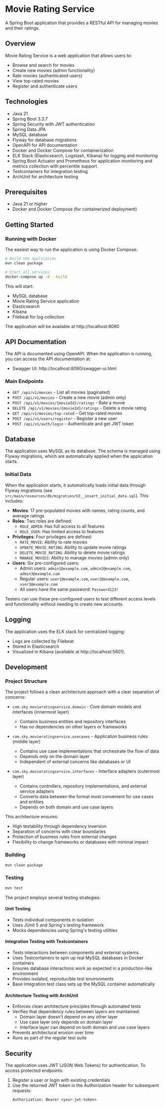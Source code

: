 # Movie Rating Service

A Spring Boot application that provides a RESTful API for managing movies and their ratings.

## Overview

Movie Rating Service is a web application that allows users to:
- Browse and search for movies
- Create new movies (admin functionality)
- Rate movies (authenticated users)
- View top-rated movies
- Register and authenticate users

## Technologies

- Java 21
- Spring Boot 3.3.7
- Spring Security with JWT authentication
- Spring Data JPA
- MySQL database
- Flyway for database migrations
- OpenAPI for API documentation
- Docker and Docker Compose for containerization
- ELK Stack (Elasticsearch, Logstash, Kibana) for logging and monitoring
- Spring Boot Actuator and Prometheus for application monitoring and metrics collection with percentile support
- Testcontainers for integration testing
- ArchUnit for architecture testing

## Prerequisites

- Java 21 or higher
- Docker and Docker Compose (for containerized deployment)

## Getting Started

### Running with Docker

The easiest way to run the application is using Docker Compose:

```bash
# Build the application
mvn clean package

# Start all services
docker-compose up -d --build
```

This will start:
- MySQL database
- Movie Rating Service application
- Elasticsearch
- Kibana
- Filebeat for log collection

The application will be available at http://localhost:8080

## API Documentation

The API is documented using OpenAPI. When the application is running, you can access the API documentation at:

- Swagger UI: http://localhost:8080/swagger-ui.html

### Main Endpoints

- `GET /api/v1/movies` - List all movies (paginated)
- `POST /api/v1/movies` - Create a new movie (admin only)
- `POST /api/v1/movies/{movieId}/ratings` - Rate a movie
- `DELETE /api/v1/movies/{movieId}/ratings` - Delete a movie rating
- `GET /api/v1/movies/top-rated` - Get top-rated movies
- `POST /api/v1/users/register` - Register a new user
- `POST /api/v1/auth/login` - Authenticate and get JWT token

## Database

The application uses MySQL as its database. The schema is managed using Flyway migrations, which are automatically applied when the application starts.

### Initial Data

When the application starts, it automatically loads initial data through Flyway migrations (see `src/main/resources/db/migration/V2__insert_initial_data.sql`). This includes:

- **Movies**: 17 pre-populated movies with names, rating counts, and average ratings
- **Roles**: Two roles are defined:
  - `ROLE_ADMIN`: Has full access to all features
  - `ROLE_USER`: Has limited access to features
- **Privileges**: Four privileges are defined:
  - `RATE_MOVIE`: Ability to rate movies
  - `UPDATE_MOVIE_RATING`: Ability to update movie ratings
  - `DELETE_MOVIE_RATING`: Ability to delete movie ratings
  - `MANAGE_MOVIES`: Ability to manage movies (admin only)
- **Users**: Six pre-configured users:
  - Admin users: `admin1@example.com`, `admin2@example.com`, `admin3@example.com`
  - Regular users: `user1@example.com`, `user2@example.com`, `user3@example.com`
  - All users have the same password: `Password123!`

Testers can use these pre-configured users to test different access levels and functionality without needing to create new accounts.

## Logging

The application uses the ELK stack for centralized logging:
- Logs are collected by Filebeat
- Stored in Elasticsearch
- Visualized in Kibana (available at http://localhost:5601).

## Development

### Project Structure

The project follows a clean architecture approach with a clear separation of concerns:

- `com.sky.movieratingservice.domain` - Core domain models and interfaces (innermost layer)
  - Contains business entities and repository interfaces
  - Has no dependencies on other layers or frameworks

- `com.sky.movieratingservice.usecases` - Application business rules (middle layer)
  - Contains use case implementations that orchestrate the flow of data
  - Depends only on the domain layer
  - Independent of external concerns like databases or UI

- `com.sky.movieratingservice.interfaces` - Interface adapters (outermost layer)
  - Contains controllers, repository implementations, and external service adapters
  - Converts data between the format most convenient for use cases and entities
  - Depends on both domain and use case layers

This architecture ensures:
- High testability through dependency inversion
- Separation of concerns with clear boundaries
- Protection of business rules from external changes
- Flexibility to change frameworks or databases with minimal impact

### Building

```bash
mvn clean package
```

### Testing

```bash
mvn test
```

The project employs several testing strategies:

#### Unit Testing
- Tests individual components in isolation
- Uses JUnit 5 and Spring's testing framework
- Mocks dependencies using Spring's testing utilities

#### Integration Testing with Testcontainers
- Tests interactions between components and external systems
- Uses Testcontainers to spin up real MySQL databases in Docker containers
- Ensures database interactions work as expected in a production-like environment
- Provides isolated, reproducible test environments
- Base integration test class sets up the MySQL container automatically

#### Architecture Testing with ArchUnit
- Enforces clean architecture principles through automated tests
- Verifies that dependency rules between layers are maintained:
  - Domain layer doesn't depend on any other layer
  - Use case layer only depends on domain layer
  - Interface layer can depend on both domain and use case layers
- Prevents architectural erosion over time
- Runs as part of the regular test suite

## Security

The application uses JWT (JSON Web Tokens) for authentication. To access protected endpoints:

1. Register a user or login with existing credentials
2. Use the returned JWT token in the Authorization header for subsequent requests:
   ```
   Authorization: Bearer <your-jwt-token>
   ```
